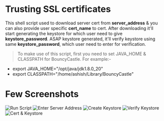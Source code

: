 Trusting SSL certificates
========

This shell script used to download server cert from **server_address** & you can also provide user specific **cert_name** to cert. After downloading it'll start generating the keystore for which user need to give **keystore_password**. ASAP keystore generated, it'll verify keystore using same **keystore_password**, which user need to enter for verification.
> To make use of this script, first you need to set JAVA_HOME & CLASSPATH for BouncyCastle. For example:-
 * export JAVA_HOME="/opt/java/jdk1.8.0_20"
 * export CLASSPATH="/home/ashish/Library/BouncyCastle"

# Few Screenshots
![Run Script](https://cloud.githubusercontent.com/assets/3125668/4344243/0b9d54d6-4083-11e4-8941-a13911057eef.png "Run Script")
![Enter Server Address](https://cloud.githubusercontent.com/assets/3125668/4344241/0b9bd084-4083-11e4-99a2-31d7bcca93fa.png "Enter Server Address")
![Create Keystore](https://cloud.githubusercontent.com/assets/3125668/4344240/0b9ac6bc-4083-11e4-83b6-8131bc64a109.png "Create Keystore")
![Verify Keystore](https://cloud.githubusercontent.com/assets/3125668/4344242/0b9c324a-4083-11e4-9677-ad6bcaffc58a.png "Verify Keystore")
![Cert & Keystore](https://cloud.githubusercontent.com/assets/3125668/4344244/0ba1c908-4083-11e4-8cf6-8b8c7d64b536.png "Cert & Keystore")
